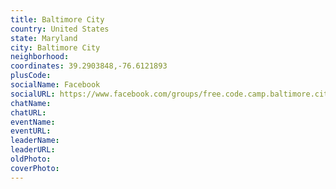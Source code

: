 ```yaml
---
title: Baltimore City
country: United States
state: Maryland
city: Baltimore City
neighborhood: 
coordinates: 39.2903848,-76.6121893
plusCode:
socialName: Facebook
socialURL: https://www.facebook.com/groups/free.code.camp.baltimore.city/
chatName:
chatURL:
eventName:
eventURL:
leaderName:
leaderURL:
oldPhoto: 
coverPhoto:
---
```


